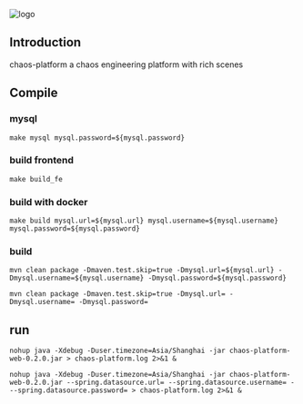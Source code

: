 ![logo](https://chaosblade.oss-cn-hangzhou.aliyuncs.com/doc/image/chaosblade-logo.png)  

## Introduction
chaos-platform a chaos engineering platform with rich scenes

## Compile
### mysql
````shell script
make mysql mysql.password=${mysql.password}
````

### build frontend
````shell script
make build_fe
````

### build with docker
````shell script
make build mysql.url=${mysql.url} mysql.username=${mysql.username} mysql.password=${mysql.password}
````

### build
````shell script
mvn clean package -Dmaven.test.skip=true -Dmysql.url=${mysql.url} -Dmysql.username=${mysql.username} -Dmysql.password=${mysql.password}
````
````shell script
mvn clean package -Dmaven.test.skip=true -Dmysql.url= -Dmysql.username= -Dmysql.password=
````

## run
````shell script
nohup java -Xdebug -Duser.timezone=Asia/Shanghai -jar chaos-platform-web-0.2.0.jar > chaos-platform.log 2>&1 &
````
````shell script
nohup java -Xdebug -Duser.timezone=Asia/Shanghai -jar chaos-platform-web-0.2.0.jar --spring.datasource.url= --spring.datasource.username= ---spring.datasource.password= > chaos-platform.log 2>&1 &
````


